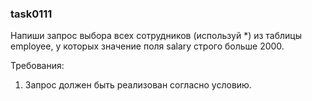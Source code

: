 
### task0111

Напиши запрос выбора всех сотрудников (используй *) из таблицы employee,
у которых значение поля salary строго больше 2000.



Требования:
1.	Запрос должен быть реализован согласно условию.


